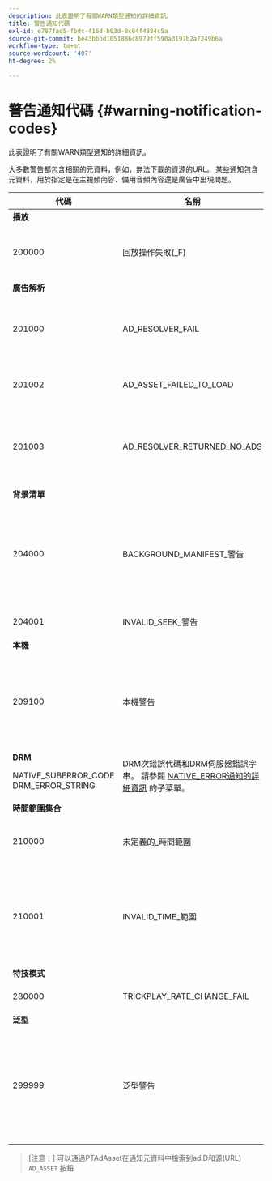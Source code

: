 ```yaml
---
description: 此表證明了有關WARN類型通知的詳細資訊。
title: 警告通知代碼
exl-id: e787fad5-fbdc-416d-b03d-8c84f4884c5a
source-git-commit: be43bbbd1051886c8979ff590a3197b2a7249b6a
workflow-type: tm+mt
source-wordcount: '407'
ht-degree: 2%

---
```


# 警告通知代碼 {#warning-notification-codes}

此表證明了有關WARN類型通知的詳細資訊。

<!--<a id="section_F25366B6703040E3ADA993C113618F01"></a>-->

大多數警告都包含相關的元資料，例如，無法下載的資源的URL。 某些通知包含元資料，用於指定是在主視頻內容、備用音頻內容還是廣告中出現問題。

<table frame="all" colsep="1" rowsep="1" id="table_C24772DF203B4DB2ACE6B475698C4C58"> 
 <thead> 
  <tr rowsep="1"> 
   <th colname="1" class="entry"> 代碼 </th> 
   <th colname="2" class="entry"> 名稱 </th> 
   <th colname="3" class="entry"> 內部通知 </th> 
   <th colname="4" class="entry"> 元資料鍵 </th> 
   <th colname="5" class="entry"> 注釋 </th> 
  </tr> 
 </thead>
 <tbody> 
  <tr rowsep="1"> 
   <td colname="1"><b>播放</b> </td> 
   <td colname="2"> </td> 
   <td colname="3"> </td> 
   <td colname="4"> </td> 
   <td colname="5"> </td> 
  </tr> 
  <tr rowsep="1"> 
   <td colname="1"><span class="codeph"> 200000 </span> </td> 
   <td colname="2"><span class="codeph"> 回放操作失敗(_F) </span> </td> 
   <td colname="3"><span class="codeph"> AUDIO_TRACK_ERROR </span><span class="codeph"> 查找錯誤 </span> </td> 
   <td colname="4"><span class="codeph"> 說明 </span> </td> 
   <td colname="5"> <p>與回放相關的操作失敗，但回放可能會繼續。 </p> </td> 
  </tr> 
  <tr rowsep="1"> 
   <td colname="1"><b>廣告解析</b> </td> 
   <td colname="2"> </td> 
   <td colname="3"> </td> 
   <td colname="4"> </td> 
   <td colname="5"> </td> 
  </tr> 
  <tr rowsep="1"> 
   <td colname="1"><span class="codeph"> 201000 </span> </td> 
   <td colname="2"><span class="codeph"> AD_RESOLVER_FAIL </span> </td> 
   <td colname="3"><span class="codeph"> AD_RESOLVER_RESOLVE_FAIL </span><span class="codeph"> RESOURCE_PLACEMENT_失敗 </span><span class="codeph"> AD_RESOLVER_METADATA_INVALID </span> </td> 
   <td colname="4"> <p>無 </p> </td> 
   <td colname="5"> <p>ad解析程式無法解析/插入廣告內容。 播放可能會繼續。 </p> </td> 
  </tr> 
  <tr rowsep="1"> 
   <td colname="1"><span class="codeph"> 201002</span> </td> 
   <td colname="2"><span class="codeph"> AD_ASSET_FAILED_TO_LOAD</span> </td> 
   <td colname="3"> <p>無 </p> </td> 
   <td colname="4"><span class="codeph"> AD_ASSET,INTERNAL_ERROR</span> </td> 
   <td colname="5"> <p>嘗試載入廣告創意時出錯。 </p> </td> 
  </tr> 
  <tr rowsep="1"> 
   <td colname="1"><span class="codeph"> 201003</span> </td> 
   <td colname="2"><span class="codeph"> AD_RESOLVER_RETURNED_NO_ADS</span> </td> 
   <td colname="3"> <p>無 </p> </td> 
   <td colname="4"><span class="codeph"> INTERNAL_ERROR,AD_ID,DESCRIPTION</span> </td> 
   <td colname="5"> <p>由於無效的VAST URL或未從VAST包裝返回任何廣告，廣告解析失敗。 </p> </td> 
  </tr> 
  <tr rowsep="1"> 
   <td colname="1"><b>背景清單</b> </td> 
   <td colname="2"> </td> 
   <td colname="3"> </td> 
   <td colname="4"> </td> 
   <td colname="5"> </td> 
  </tr> 
  <tr rowsep="1"> 
   <td colname="1"><span class="codeph"> 204000 </span> </td> 
   <td colname="2"><span class="codeph"> BACKGROUND_MANIFEST_警告</span> </td> 
   <td colname="3"> <p>無 </p> </td> 
   <td colname="4"><span class="codeph"> BACKGROUND_MANIFEST_警告_錯誤</span> <span class="codeph"> BACKGROUND_MANIFEST_警告_名稱</span> <span class="codeph"> 說明</span> </td> 
   <td colname="5"> <p> 後台清單下載時出錯。 更新後台清單中的任何問題都會作為TVSDK警告發出，不會導致播放停止。 </p> </td> 
  </tr> 
  <tr rowsep="1"> 
   <td colname="1"><span class="codeph"> 204001 </span> </td> 
   <td colname="2"><span class="codeph"> INVALID_SEEK_警告</span> </td> 
   <td colname="3"> <p>無 </p> </td> 
   <td colname="4"><span class="codeph"> 說明</span> </td> 
   <td colname="5"> <p> </p> </td> 
  </tr> 
  <tr rowsep="1"> 
   <td colname="1"><b>本機</b> </td> 
   <td colname="2"> </td> 
   <td colname="3"> </td> 
   <td colname="4"> </td> 
   <td colname="5"> </td> 
  </tr> 
  <tr rowsep="1"> 
   <td colname="1" morerows="1"><span class="codeph"> 209100 </span> </td> 
   <td colname="2" morerows="1"><span class="codeph"> 本機警告 </span> </td> 
   <td colname="3" morerows="1"> <p>無 </p> </td> 
   <td colname="4"><b>AVE</b> <p><span class="codeph"> 本機錯誤代碼 </span><span class="codeph"> 本機錯誤名稱 </span><span class="codeph"> 說明 </span> </p> </td> 
   <td colname="5"> <p>低級AVE庫發出錯誤。 </p> <p>請參閱 <a href="../../../tvsdk-1.4-for-android/android-1.4-tvsdk-notification/notification-codes/native-error-summary/android-1.4-native-error-summary.md" format="html" scope="external"> NATIVE_ERROR通知的詳細資訊</a> 的子菜單。 </p> </td> 
  </tr> 
  <tr rowsep="1"> 
   <td colname="4"><b>DRM</b> <p><span class="codeph"> NATIVE_SUBERROR_CODE</span> <span class="codeph"> DRM_ERROR_STRING</span> </p> </td> 
   <td colname="5"> DRM次錯誤代碼和DRM伺服器錯誤字串。 請參閱 <a href="../../../tvsdk-1.4-for-android/android-1.4-tvsdk-notification/notification-codes/native-error-summary/android-1.4-native-error-summary.md" format="html" scope="external"> NATIVE_ERROR通知的詳細資訊</a> 的子菜單。</td> 
  </tr> 
  <tr rowsep="1"> 
   <td colname="1"><b>時間範圍集合</b> </td> 
   <td colname="2"> </td> 
   <td colname="3"> </td> 
   <td colname="4"> </td> 
   <td colname="5"> </td> 
  </tr> 
  <tr rowsep="1"> 
   <td colname="1"><span class="codeph"> 210000 </span> </td> 
   <td colname="2"><span class="codeph"> 未定義的_時間範圍 </span> </td> 
   <td colname="3"> <p>無 </p> </td> 
   <td colname="4"> 無 </td> 
   <td colname="5"> 廣告信令模式被定義為自定義範圍，但沒有定義任何範圍。 </td> 
  </tr> 
  <tr rowsep="1"> 
   <td colname="1"><span class="codeph"> 210001 </span> </td> 
   <td colname="2"><span class="codeph"> INVALID_TIME_範圍 </span> </td> 
   <td colname="3"> <p>無 </p> </td> 
   <td colname="4"><span class="codeph"> 說明 </span> </td> 
   <td colname="5"> <p> 一個或多個時間範圍無效，將忽略或修改。 </p> <p> DESCRIPTION是包含無效範圍描述的字串。 </p> </td> 
  </tr> 
  <tr rowsep="1"> 
   <td colname="1"><b>特技模式</b> </td> 
   <td colname="2"> </td> 
   <td colname="3"> </td> 
   <td colname="4"> </td> 
   <td colname="5"> </td> 
  </tr> 
  <tr rowsep="1"> 
   <td colname="1"><span class="codeph"> 280000 </span> </td> 
   <td colname="2"><span class="codeph"> TRICKPLAY_RATE_CHANGE_FAIL</span> </td> 
   <td colname="3"> <p>無 </p> </td> 
   <td colname="4"><span class="codeph"> 說明</span> </td> 
   <td colname="5"> <p> 匯率更改失敗。 </p> </td> 
  </tr> 
  <tr rowsep="1"> 
   <td colname="1"><b>泛型</b> </td> 
   <td colname="2"> </td> 
   <td colname="3"> </td> 
   <td colname="4"> </td> 
   <td colname="5"> </td> 
  </tr> 
  <tr rowsep="0"> 
   <td colname="1"><span class="codeph"> 299999 </span> </td> 
   <td colname="2"><span class="codeph"> 泛型警告 </span> </td> 
   <td colname="3"> <p>無 </p> </td> 
   <td colname="4"> <p>無 </p> </td> 
   <td colname="5"> <p>標籤泛型警告事件。 不是TVSDK發的。 它只是一個標籤，表示與警告事件相對應的數字代碼範圍的結束。 </p> </td> 
  </tr> 
 </tbody> 
</table>

>[注意！] 可以通過PTAdAsset在通知元資料中檢索到adID和源(URL) `AD_ASSET` 按鈕
